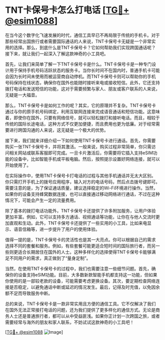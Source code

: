 # TNT卡保号卡怎么打电话 [[TG💪+ @esim1088](https://t.me/s/esim1088)]

在当今这个数字化飞速发展的时代，通信工具早已不再局限于传统的手机卡。对于那些经常出国旅行或者需要国际通话的人来说，TNT卡保号卡无疑是一个非常实用的选择。那么，到底什么是TNT卡保号卡？它如何帮助我们实现跨国通话呢？接下来，就让我们一起深入了解这款神奇的小工具吧。

首先，让我们来简单了解一下TNT卡保号卡是什么。TNT卡保号卡是一种专门设计用于保持手机号码活跃状态的服务卡。当你长时间不在国内时，普通手机卡可能会因为长时间未使用而被运营商自动停机。而TNT卡保号卡则可以帮助你的手机号码保持在线状态，确保你在国外也能随时接听来电或接收短信。此外，它还支持拨打电话和发送短信的功能，这对于需要频繁与家人、朋友或客户联系的人来说，无疑是一大福音。

那么，TNT卡保号卡是如何工作的呢？其实，它的原理并不复杂。TNT卡保号卡通过与你的原手机号码绑定，利用互联网连接来完成语音通话和短信功能。这意味着，即使你在国外，只要有网络信号，就可以轻松拨打和接听电话。而且，相较于传统的国际长途电话，这种方式不仅更加便捷，而且费用也更为低廉。对于经常需要进行跨国沟通的人来说，这无疑是一个极大的优势。

接下来，我们就来详细介绍一下如何使用TNT卡保号卡进行通话。首先，你需要购买一张TNT卡保号卡，并将其激活。一般来说，购买过程非常简单，你只需访问相关网站或联系客服即可完成。一旦卡片激活后，你需要将它插入支持eSIM功能的设备中，比如智能手机或平板电脑。然后，按照提示设置好网络连接，就可以开始使用了。

在实际操作中，使用TNT卡保号卡打电话的过程与其他手机通话并无太大区别。你只需打开手机上的拨号应用程序，输入对方的电话号码，然后点击拨号键即可。需要注意的是，为了保证通话质量，建议选择稳定的Wi-Fi环境进行操作。当然，如果你的设备支持蜂窝数据连接，也可以直接通过移动网络进行通话，不过在这种情况下，可能会产生一定的流量费用。

除了基本的拨打电话功能外，TNT卡保号卡还提供了许多附加服务，让用户体验更加丰富。例如，它可以支持多方通话、视频通话等功能，让你在与他人交流时更加直观和生动。此外，TNT卡保号卡还提供了一些实用的小工具，比如来电显示、语音信箱等，进一步提升了用户的使用体验。

值得一提的是，TNT卡保号卡的灵活性也是其一大亮点。你可以根据自己的需求选择不同的套餐和服务。例如，有些套餐可能更适合短时间的国际旅行者，而另一些则更适合长期居住在国外的人士。这种多样化的选择使得TNT卡保号卡能够满足不同用户的需求，真正做到了“量身定制”。

当然，在使用TNT卡保号卡的过程中，我们也需要注意一些细节问题。首先，确保你的设备支持eSIM功能。目前，大多数新款智能手机都支持这一功能，但如果你使用的是一部较老款的设备，可能需要考虑更换设备。其次，要定期检查网络连接是否稳定，以避免通话中断或延迟的情况发生。最后，记得及时充值，以免因余额不足而导致服务中断。

总的来说，TNT卡保号卡是一款非常实用且方便的通信工具。它不仅解决了我们在国外无法正常接打电话的问题，还为我们提供了更多样化的通信方式。无论是商务人士还是普通旅行者，都可以从中受益匪浅。如果你正计划一次跨国之旅，或者需要经常与海外的朋友和家人联系，不妨试试这款神奇的小工具吧！

[[TG💪+ @esim1088](https://t.me/s/esim1088) ![Image](https://i.postimg.cc/4NQfJmqS/Snipaste-2025-05-13-00-14-12.png)]
